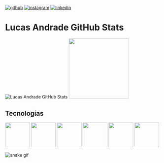 [![github](https://img.shields.io/badge/GitHub-100000?style=for-the-badge&logo=github&logoColor=white)](https://github.com/lucasandradegs)
[![instagram](https://img.shields.io/badge/Instagram-E4405F?style=for-the-badge&logo=instagram&logoColor=white)](https://instagram.com/lucasandradegs)
[![linkedin](https://img.shields.io/badge/LinkedIn-0077B5?style=for-the-badge&logo=linkedin&logoColor=white)](https://https://www.linkedin.com/in/lucas-andrade-1374b3248/)

<h1>Lucas Andrade GitHub Stats</h1>

![Lucas Andrade GitHub Stats](https://github-readme-stats.vercel.app/api?username=lucasandradegs&show_icons=true&bg_color=00000000&text_color=FFF)
<img height="195em" src="https://github-readme-stats.vercel.app/api/top-langs/?username=lucasandradegs&layout=donut&bg_color=00000000&text_color=FFF" />



###### <h2>Tecnologias</h2>
<img src="https://cdn.jsdelivr.net/gh/devicons/devicon@latest/icons/react/react-original.svg" witdh="80" height="80"/> <img src="https://cdn.jsdelivr.net/gh/devicons/devicon@latest/icons/typescript/typescript-original.svg" witdh="80" height="80"/> 
 <img src="https://cdn.jsdelivr.net/gh/devicons/devicon@latest/icons/nestjs/nestjs-original.svg" width="80" height="80"/> 
<img src="https://cdn.jsdelivr.net/gh/devicons/devicon@latest/icons/vercel/vercel-original.svg" width="80" height="80"/> <img src="https://cdn.jsdelivr.net/gh/devicons/devicon@latest/icons/nodejs/nodejs-original.svg" width="80" height="80"/>
<img src="https://cdn.jsdelivr.net/gh/devicons/devicon@latest/icons/javascript/javascript-original.svg" width="80" height="80"/>

![snake gif](https://github.com/lucasandradegs/lucasandradegs/blob/output/snake.svg)


<!--
lucasandradegs/lucasandradegs is a ✨ special ✨ repository because its README.md (this file) appears on your GitHub profile.

Here are some ideas to get you started:

🔭 I’m currently working on ...
🌱 I’m currently learning ...
👯 I’m looking to collaborate on ...
🤔 I’m looking for help with ...
💬 Ask me about ...
📫 How to reach me: ...
😄 Pronouns: ...
⚡ Fun fact: ...
-->
